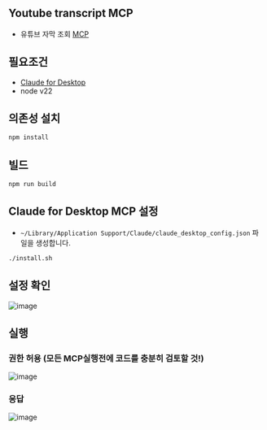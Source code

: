 ## Youtube transcript MCP

- 유튜브 자막 조회 [MCP](https://modelcontextprotocol.io/introduction)

## 필요조건

- [Claude for Desktop](https://claude.ai/download)
- node v22

## 의존성 설치

```sh
npm install
```

## 빌드

```sh
npm run build
```

## Claude for Desktop MCP 설정
- `~/Library/Application Support/Claude/claude_desktop_config.json` 파일을 생성합니다.
```sh
./install.sh
```

## 설정 확인

![image](https://github.com/user-attachments/assets/0bc4d773-d739-404b-838c-2db1b7c77d44)


## 실행
### 권한 허용 (모든 MCP실행전에 코드를 충분히 검토할 것!)

![image](https://github.com/user-attachments/assets/1ac3a6a0-082e-45f1-8f6c-d851c022127a)


### 응답
![image](https://github.com/user-attachments/assets/cd0e15ac-1475-4e3f-b7f3-b54017d27a36)
